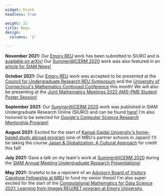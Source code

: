 ```yaml
---
widget: blank
headless: true

weight: 22
title: News
design:
  columns: '2'
  
---
```


**November 2021:** Our [Emory REU](http://www.mathcs.emory.edu/site/scicomp/REURET/) work has been submitted to SIURO and is [available on arXiv!](https://arxiv.org/abs/2111.00587) Our [Summer@ICERM 2020](https://icerm.brown.edu/summerug/2020/) work was also featured in an [article for SIAM News!](https://sinews.siam.org/Details-Page/a-modified-watermarking-scheme-based-on-the-singular-value-decomposition)

**October 2021:** Our [Emory REU](http://www.mathcs.emory.edu/site/scicomp/REURET/) work was accepted to be presented at the [Council for Undergraduate Research REU Symposium](https://www.cur.org/what/events/students/reu/reu_symposium_2021/) and the [University of Connecticut's Mathematics Continued Conference](https://mcc.math.uconn.edu/abstracts/) this month! We will also be presenting at the [Joint Mathematics Meetings 2022 AMS-PME Student Poster Session!](https://www.jointmathematicsmeetings.org/meetings/national/jmm2022/2268_posters) 

**September 2021:** Our [Summer@ICERM 2020](https://icerm.brown.edu/summerug/2020/) work was published in SIAM Undergraduate Research Online (SIURO) and can be found [here!](https://www.siam.org/Portals/0/Documents/S141166PDF.pdf?ver=2021-09-23-070730-093) I'm also honored to be selected for [Google's Computer Science Research Mentorship Program!](https://research.google/outreach/csrmp/)

**August 2021:** Excited for the start of [Kansai Gaidai University's home-based study abroad program](https://www.kansaigaidai.ac.jp/asp/) (one of MBU's partner schools in Japan)! I'll be taking the course [Japan & Globalization: A Cultural Approach](https://www.kansaigaidai.ac.jp/asp/files/academics/course-syllabi/fall-semester-2021/CUS2F21.pdf) for credit this fall!

**July 2021:** Gave a talk on my team's work at [Summer@ICERM 2020](https://icerm.brown.edu/summerug/2020/) during the [SIAM Annual Meeting Undergraduate Research Presentations!](https://meetings.siam.org/sess/dsp_programsess.cfm?SESSIONCODE=72454&_ga=2.67741394.2145847893.1636412397-1332685511.1599444745) 

**May 2021:** Grateful to be a repicient of an [Advisory Board of Visitors Capstone Fellowship at MBU](https://marybaldwin.edu/news/2021/05/10/capstone-festival-celebrates-the-research-process/) to fund my senior thesis! I'm also super excited for the start of the [Computational Mathematics for Data Science 2021: Learning from Images REU/RET program at Emory University.](http://www.mathcs.emory.edu/site/scicomp/REURET/)
